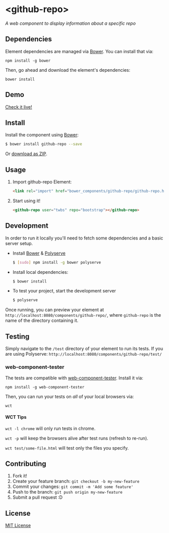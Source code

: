 # &lt;github-repo&gt;

*A web component to display information about a specific repo*

## Dependencies

Element dependencies are managed via [Bower](http://bower.io/). You can
install that via:

    npm install -g bower

Then, go ahead and download the element's dependencies:

    bower install

## Demo

[Check it live!](http://swatto.github.io/github-repo)

## Install

Install the component using [Bower](http://bower.io/):

```sh
$ bower install github-repo --save
```

Or [download as ZIP](https://github.com/swatto/github-repo/archive/master.zip).

## Usage

1. Import github-repo Element:

    ```html
    <link rel="import" href="bower_components/github-repo/github-repo.html">
    ```

2. Start using it!

    ```html
    <github-repo user="twbs" repo="bootstrap"></github-repo>
    ```

## Development

In order to run it locally you'll need to fetch some dependencies and a basic server setup.

* Install [Bower](http://bower.io/) & [Polyserve](https://github.com/PolymerLabs/polyserve)

    ```sh
    $ [sudo] npm install -g bower polyserve
    ```

* Install local dependencies:

    ```sh
    $ bower install
    ```

* To test your project, start the development server

    ```sh
    $ polyserve
    ```

Once running, you can preview your element at
`http://localhost:8080/components/github-repo/`, where `github-repo` is the name of the directory containing it.

## Testing

Simply navigate to the `/test` directory of your element to run its tests. If
you are using Polyserve: `http://localhost:8080/components/github-repo/test/`

### web-component-tester

The tests are compatible with [web-component-tester](https://github.com/Polymer/web-component-tester).
Install it via:

    npm install -g web-component-tester

Then, you can run your tests on _all_ of your local browsers via:

    wct

#### WCT Tips

`wct -l chrome` will only run tests in chrome.

`wct -p` will keep the browsers alive after test runs (refresh to re-run).

`wct test/some-file.html` will test only the files you specify.


## Contributing

1. Fork it!
2. Create your feature branch: `git checkout -b my-new-feature`
3. Commit your changes: `git commit -m 'Add some feature'`
4. Push to the branch: `git push origin my-new-feature`
5. Submit a pull request :D

## License

[MIT License](http://opensource.org/licenses/MIT)
